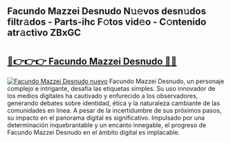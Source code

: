 ## Facundo Mazzei Desnudo N𝚞𝚎vos desn𝚞dos filtr𝚊dos - Parts-ihc F𝚘tos vid𝚎o - C𝚘ntenido atr𝚊ctivo ZBxGC

# <h2><a href="http://mb8ni9m.tromn.icu/?c=Facundo+Mazzei+Desnudo">🔗👉👉👉 Facundo Mazzei Desnudo 🔗🔗</a></h2>

[![Facundo Mazzei Desnudo nuevo](https://i.imgur.com/pEAQMta.gif)](http://mb8ni9m.tromn.icu/?c=Facundo+Mazzei+Desnudo)
Facundo Mazzei Desnudo, un personaje complejo e intrigante, desafía las etiquetas simples. Su uso innovador de los medios digitales ha cautivado y enfurecido a los observadores, generando debates sobre identidad, ética y la naturaleza cambiante de las comunidades en línea. A pesar de la incertidumbre de sus próximos pasos, su impacto en el panorama digital es significativo. Impulsado por una determinación inquebrantable y un encanto innegable, el progreso de Facundo Mazzei Desnudo en el ámbito digital es implacable.
